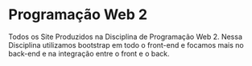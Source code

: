 <h1>Programação Web 2</h1>

Todos os Site Produzidos na Disciplina de Programação Web 2.
Nessa Disciplina utilizamos bootstrap em todo o front-end e focamos mais no back-end
e na integração entre o front e o back. 
